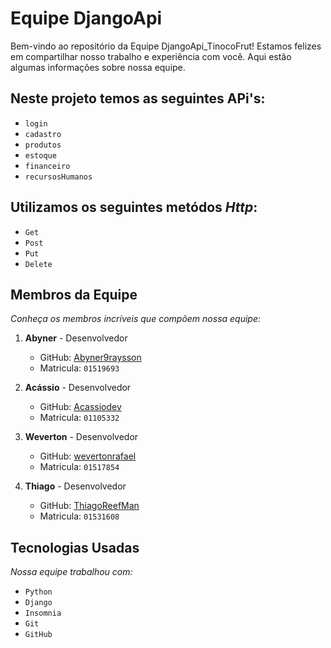 # Equipe DjangoApi

Bem-vindo ao repositório da Equipe DjangoApi_TinocoFrut! Estamos felizes em compartilhar nosso trabalho e experiência com você. Aqui estão algumas informações sobre nossa equipe.

## Neste projeto temos as seguintes APi's:

- `login`
- `cadastro`
- `produtos`
- `estoque`
- `financeiro`
- `recursosHumanos`

## Utilizamos os seguintes metódos _Http_:

- `Get`
- `Post`
- `Put`
- `Delete`

## Membros da Equipe

_Conheça os membros incríveis que compõem nossa equipe:_

1. **Abyner** - Desenvolvedor
   - GitHub: [Abyner9raysson](https://github.com/Abyner)
   - Matricula: `01519693`

2. **Acássio** - Desenvolvedor
   - GitHub: [Acassiodev](https://github.com/Acassiodev)
   - Matricula: `01105332`

3. **Weverton** - Desenvolvedor
   - GitHub: [wevertonrafael](https://github.com/wevertonrafael)
   - Matricula: `01517854`

4. **Thiago** - Desenvolvedor
   - GitHub: [ThiagoReefMan](https://github.com/ThiagoReefMan)
   - Matricula: `01531608`


## Tecnologias Usadas

_Nossa equipe trabalhou com:_

- `Python`
- `Django`
- `Insomnia`
- `Git`
- `GitHub`